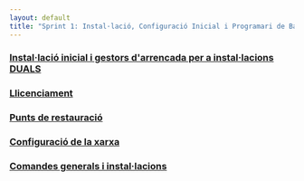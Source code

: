 ```yaml
---
layout: default
title: "Sprint 1: Instal·lació, Configuració Inicial i Programari de Base"
---
```


### [Instal·lació inicial i gestors d'arrencada per a instal·lacions DUALS](instal·lació_inicial.md)
### [Llicenciament](llicenciament.md)
### [Punts de restauració](restauració.md)
### [Configuració de la xarxa](xarxa.md)
### [Comandes generals i instal·lacions](gestors_de_paquets.md)

